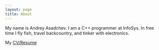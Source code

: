 ```yaml
---
layout: page
title: About
---
```


My name is Andrey Asadchev.  I am a C++ programmer at InfoSys.  In free time I fly fish, travel backcountry, and tinker with electronics.

My [CV/Resume](https://github.com/asadchev/cv/raw/master/asadchev.pdf)
